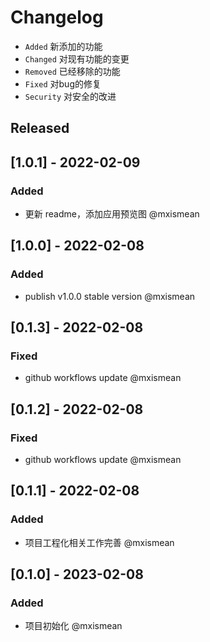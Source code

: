# Changelog

- `Added` 新添加的功能
- `Changed` 对现有功能的变更
- `Removed` 已经移除的功能
- `Fixed` 对bug的修复
- `Security` 对安全的改进


## Released

## [1.0.1] - 2022-02-09

### Added

- 更新 readme，添加应用预览图 @mxismean

## [1.0.0] - 2022-02-08

### Added

- publish v1.0.0 stable version @mxismean

## [0.1.3] - 2022-02-08

### Fixed

- github workflows update @mxismean

## [0.1.2] - 2022-02-08

### Fixed

- github workflows update @mxismean

## [0.1.1] - 2022-02-08

### Added

- 项目工程化相关工作完善 @mxismean

## [0.1.0] - 2023-02-08

### Added

- 项目初始化 @mxismean